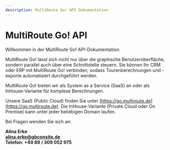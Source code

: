 ```yaml
---
description: MultiRoute Go! API Dokumentation
---
```


# MultiRoute Go! API 

Willkommen in der MultiRoute Go! API-Dokumentation. 

MultiRoute Go! lässt sich nicht nur über die graphische Benutzeroberfläche, sondern parallel auch über eine Schnittstelle steuern. Sie können Ihr CRM oder ERP mit MultiRoute Go! verbinden, sodass Tourenberechnungen und -exporte automatisiert durchgeführt werden.

MultiRoute Go! bieten wir als System as a Service (SaaS) an oder als InHouse-Variante für komplexe Berechnungen.

Unsere SaaS (Public Cloud) finden Sie unter [https://go.multiroute.de](https://go.multiroute.de). Die InHouse-Variante (Private Cloud oder On Premise) kann unter jeder beliebigen Domain laufen.

Bei Fragen wenden Sie sich an:

**Alina Erke<br>
[alina.erke@gbconsite.de](mailto:alina.erke@gbconsite.de)<br>
Telefon: +49 89 / 309 052 975**
